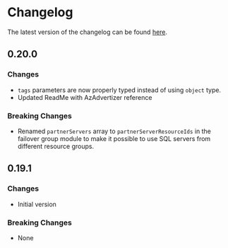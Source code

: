 # Changelog

The latest version of the changelog can be found [here](https://github.com/Azure/bicep-registry-modules/blob/main/avm/res/sql/server/CHANGELOG.md).

## 0.20.0

### Changes

- `tags` parameters are now properly typed instead of using `object` type.
- Updated ReadMe with AzAdvertizer reference

### Breaking Changes

- Renamed `partnerServers` array to `partnerServerResourceIds` in the failover group module to make it possible to use SQL servers from different resource groups.

## 0.19.1

### Changes

- Initial version

### Breaking Changes

- None
